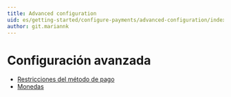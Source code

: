 ```yaml
---
title: Advanced configuration
uid: es/getting-started/configure-payments/advanced-configuration/index
author: git.mariannk
---
```


# Configuración avanzada

- [Restricciones del método de pago](xref:es/Getting-started/configure-payments/advanced-configuration/Payment-Method-Restricciones)
- [Monedas](xref:es/Getting-started/configure-payments/advanced-configuration/currencies)